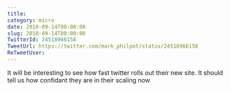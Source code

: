 ```yaml
---
title: 
category: micro
date: 2010-09-14T00:00:00
slug: 2010-09-14T00:00:00
TwitterId: 24518966158
TweetUrl: https://twitter.com/mark_philpot/status/24518966158
ReTweetUser: 
---
```


It will be interesting to see how fast twitter rolls out their new site. It should tell us how confidant they are in their scaling now